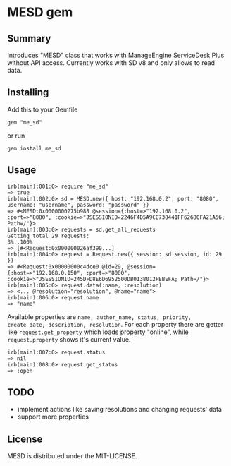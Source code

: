 # MESD gem

## Summary

Introduces "MESD" class that works with ManageEngine ServiceDesk Plus without API access. Currently works with SD v8 and only allows to read data.

## Installing

Add this to your Gemfile

`gem "me_sd"`

or run

`gem install me_sd`

## Usage

```
irb(main):001:0> require "me_sd"
=> true
irb(main):002:0> sd = MESD.new({ host: "192.168.0.2", port: "8080", username: "username", password: "password" })
=> #<MESD:0x0000000275b988 @session={:host=>"192.168.0.2", :port=>"8080", :cookie=>"JSESSIONID=2246F4D5A9CE738441FF626B0FA21A56; Path=/"}>
irb(main):003:0> requests = sd.get_all_requests
Getting total 29 requests:
3%..100%
=> [#<Request:0x000000026af390...]
irb(main):004:0> request = Request.new({ session: sd.session, id: 29 })
=> #<Request:0x00000000c4dce0 @id=29, @session={:host=>"192.168.0.150", :port=>"8080", :cookie=>"JSESSIONID=245DFD8E6D6952500DB0138012FEBEFA; Path=/"}>
irb(main):005:0> request.data(:name, :resolution)
=> <... @resolution="resolution", @name="name">
irb(main):006:0> request.name
=> "name"
```

Available properties are `name, author_name, status, priority, create_date, description, resolution`. For each property there are getter like `request.get_property` which loads property "online", while `request.property` shows it's current value.

```
irb(main):007:0> request.status
=> nil
irb(main):008:0> request.get_status
=> :open
```

## TODO

* implement actions like saving resolutions and changing requests' data
* support more properties

## License

MESD is distributed under the MIT-LICENSE.
